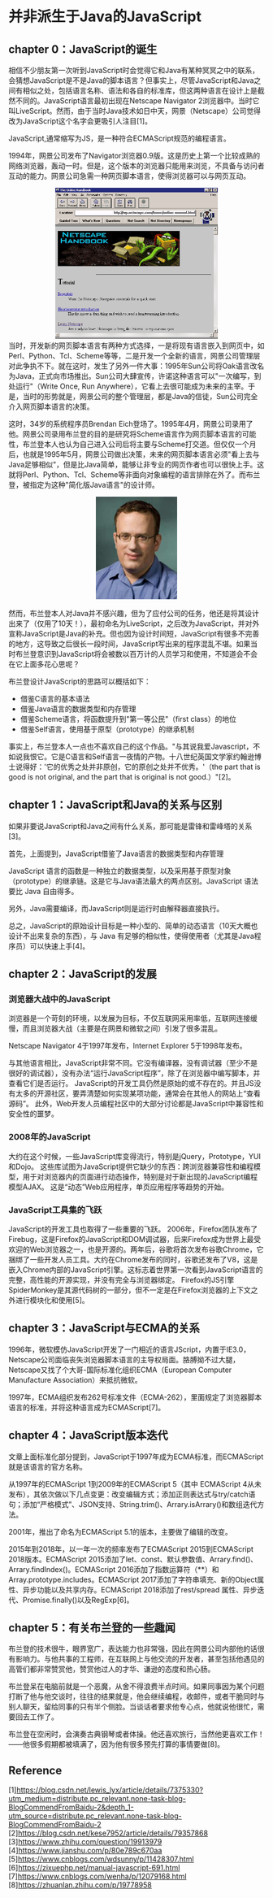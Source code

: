 # 并非派生于Java的JavaScript

## chapter 0：JavaScript的诞生
相信不少朋友第一次听到JavaScript时会觉得它和Java有某种冥冥之中的联系，会猜想JavaScript是不是Java的脚本语言？但事实上，尽管JavaScript和Java之间有相似之处，包括语言名称、语法和各自的标准库，但这两种语言在设计上是截然不同的。JavaScript语言最初出现在Netscape Navigator 2浏览器中。当时它叫LiveScript。然而，由于当时Java技术如日中天，网景（Netscape）公司觉得改为JavaScript这个名字会更吸引人注目[1]。  

JavaScript,通常缩写为JS，是一种符合ECMAScript规范的编程语言。  

1994年，网景公司发布了Navigator浏览器0.9版。这是历史上第一个比较成熟的网络浏览器，轰动一时。但是，这个版本的浏览器只能用来浏览，不具备与访问者互动的能力。网景公司急需一种网页脚本语言，使得浏览器可以与网页互动。  
<div align=center>
	<img src="https://github.com/BIT-SYS/Open-source-stories/raw/master/img/Navigator%E6%B5%8F%E8%A7%88%E5%99%A8.png" width="320">
</div>
当时，开发新的网页脚本语言有两种方式选择，一是将现有语言嵌入到网页中，如Perl、Python、Tcl、Scheme等等，二是开发一个全新的语言，网景公司管理层对此争执不下。就在这时，发生了另外一件大事：1995年Sun公司将Oak语言改名为Java，正式向市场推出。Sun公司大肆宣传，许诺这种语言可以"一次编写，到处运行"（Write Once, Run Anywhere），它看上去很可能成为未来的主宰。于是，当时的形势就是，网景公司的整个管理层，都是Java的信徒，Sun公司完全介入网页脚本语言的决策。  

这时，34岁的系统程序员Brendan Eich登场了。1995年4月，网景公司录用了他。网景公司录用布兰登的目的是研究将Scheme语言作为网页脚本语言的可能性，布兰登本人也认为自己进入公司后将主要与Scheme打交道。但仅仅一个月后，也就是1995年5月，网景公司做出决策，未来的网页脚本语言必须"看上去与Java足够相似"，但是比Java简单，能够让非专业的网页作者也可以很快上手。这就将Perl、Python、Tcl、Scheme等非面向对象编程的语言排除在外了。而布兰登，被指定为这种"简化版Java语言"的设计师。  
<div align=center>
	<img src="https://github.com/BIT-SYS/Open-source-stories/raw/master/img/Brendan_Eich.jpg" width="160">
</div>

然而，布兰登本人对Java并不感兴趣，但为了应付公司的任务，他还是将其设计出来了（仅用了10天！），最初命名为LiveScript，之后改为JavaScript，并对外宣称JavaScript是Java的补充。但也因为设计时间短，JavaScript有很多不完善的地方，这导致之后很长一段时间，JavaScript写出来的程序混乱不堪。如果当时布兰登意识到JavaScript将会被数以百万计的人员学习和使用，不知道会不会在它上面多花心思呢？  

布兰登设计JavaScript的思路可以概括如下：  
- 借鉴C语言的基本语法  
- 借鉴Java语言的数据类型和内存管理  
- 借鉴Scheme语言，将函数提升到"第一等公民"（first class）的地位  
- 借鉴Self语言，使用基于原型（prototype）的继承机制  

事实上，布兰登本人一点也不喜欢自己的这个作品。"与其说我爱Javascript，不如说我恨它。它是C语言和Self语言一夜情的产物。十八世纪英国文学家约翰逊博士说得好：'它的优秀之处并非原创，它的原创之处并不优秀。'（the part that is good is not original, and the part that is original is not good.）"[2]。  

## chapter 1：JavaScript和Java的关系与区别
如果非要说JavaScript和Java之间有什么关系，那可能是雷锋和雷峰塔的关系[3]。  

首先，上面提到，JavaScript借鉴了Java语言的数据类型和内存管理

JavaScript 语言的函数是一种独立的数据类型，以及采用基于原型对象（prototype）的继承链。这是它与Java语法最大的两点区别。JavaScript 语法要比 Java 自由得多。  

另外，Java需要编译，而JavaScript则是运行时由解释器直接执行。  

总之，JavaScript的原始设计目标是一种小型的、简单的动态语言（10天大概也设计不出来复杂的东西），与 Java 有足够的相似性，使得使用者（尤其是Java程序员）可以快速上手[4]。  

## chapter 2：JavaScript的发展
### 浏览器大战中的JavaScript
浏览器是一个苛刻的环境，以发展为目标，不仅互联网采用率低，互联网连接缓慢，而且浏览器大战（主要是在网景和微软之间）引发了很多混乱。  

Netscape Navigator 4于1997年发布，Internet Explorer 5于1998年发布。  

与其他语言相比，JavaScript非常不同。它没有编译器，没有调试器（至少不是很好的调试器），没有办法“运行JavaScript程序”，除了在浏览器中编写脚本，并查看它们是否运行。 JavaScript的开发工具仍然是原始的或不存在的。并且JS没有太多的开源社区，要弄清楚如何实现某项功能，通常会在其他人的网站上“查看源码”。 此外，Web开发人员编程社区中的大部分讨论都是JavaScript中兼容性和安全性的噩梦。  

### 2008年的JavaScript
大约在这个时候，一些JavaScript库变得流行，特别是jQuery，Prototype，YUI和Dojo。 这些库试图为JavaScript提供它缺少的东西：跨浏览器兼容性和编程模型，用于对浏览器内的页面进行动态操作，特别是对于新出现的JavaScript编程模型AJAX。 这是“动态”Web应用程序，单页应用程序等趋势的开始。  

### JavaScript工具集的飞跃
JavaScript的开发工具也取得了一些重要的飞跃。 2006年，Firefox团队发布了Firebug，这是Firefox的JavaScript和DOM调试器，后来Firefox成为世界上最受欢迎的Web浏览器之一，也是开源的。两年后，谷歌将首次发布谷歌Chrome，它捆绑了一些开发人员工具。大约在Chrome发布的同时，谷歌还发布了V8，这是嵌入Chrome内部的JavaScript引擎。这标志着世界第一次看到JavaScript语言的完整，高性能的开源实现，并没有完全与浏览器绑定。 Firefox的JS引擎SpiderMonkey是其源代码树的一部分，但不一定是在Firefox浏览器的上下文之外进行模块化和使用[5]。  

## chapter 3：JavaScript与ECMA的关系
1996年，微软模仿JavaScript开发了一门相近的语言JScript，内置于IE3.0，Netscape公司面临丧失浏览器脚本语言的主导权局面。胳膊拗不过大腿，Netscape又找了个大哥-国际标准化组织ECMA（European Computer Manufacture Association）来抵抗微软。  

​1997年，ECMA组织发布262号标准文件（ECMA-262），里面规定了浏览器脚本语言的标准，并将这种语言成为ECMAScript[7]。  

## chapter 4：JavaScript版本迭代
文章上面标准化部分提到，JavaScript于1997年成为ECMA标准，而ECMAScript就是该语言的官方名称。  

从1997年的ECMAScript 1到2009年的ECMAScript 5（其中	ECMAScript 4从未发布），其依次做以下几点变更：改变编辑方式；添加正则表达式与try/catch语句；添加“严格模式”、JSON支持、String.trim()、Arrary.isArrary()和数组迭代方法。  

2001年，推出了命名为ECMAScript 5.1的版本，主要做了编辑的改变。  

2015年到2018年，以一年一次的频率发布了ECMAScript 2015到ECMAScript 2018版本。ECMAScript 2015添加了let、const、默认参数值、Arrary.find()、Arrary.findIndex()。ECMAScript 2016添加了指数运算符（**）和Array.prototype.includes。ECMAScript 2017添加了字符串填充、新的Object属性、异步功能以及共享内存。ECMAScript 2018添加了rest/spread 属性、异步迭代、Promise.finally()以及RegExp[6]。  

## chapter 5：有关布兰登的一些趣闻
布兰登的技术很牛，眼界宽广，表达能力也非常强，因此在网景公司内部他的话很有影响力。与他共事的工程师，在互联网上与他交流的开发者，甚至包括他遇见的高管们都非常赞赏他，赞赏他过人的才华、谦逊的态度和热心肠。  

布兰登呆在电脑前就是一个恶魔，从舍不得浪费半点时间。如果同事因为某个问题打断了他与他交谈时，往往的结果就是，他会继续编程，收邮件，或者干脆同时与别人聊天，留给同事的只有半个侧脸。当谈话者要求他专心点，他就说他很忙，需要回去工作了。  

布兰登在空闲时，会演奏古典钢琴或者体操。他还喜欢旅行，当然他更喜欢工作！——他很多假期都被填满了，因为他有很多预先打算的事情要做[8]。



## Reference
[1]https://blog.csdn.net/lewis_lyx/article/details/7375330?utm_medium=distribute.pc_relevant.none-task-blog-BlogCommendFromBaidu-2&depth_1-utm_source=distribute.pc_relevant.none-task-blog-BlogCommendFromBaidu-2  
[2]https://blog.csdn.net/kese7952/article/details/79357868  
[3]https://www.zhihu.com/question/19913979  
[4]https://www.jianshu.com/p/80e789c670aa  
[5]https://www.cnblogs.com/wdsunny/p/11428307.html  
[6]https://zixuephp.net/manual-javascript-691.html  
[7]https://www.cnblogs.com/wenha/p/12079168.html  
[8]https://zhuanlan.zhihu.com/p/19778958


